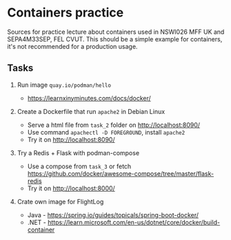 # Containers practice

Sources for practice lecture about containers used in NSWI026 MFF UK and SEPA4M33SEP, FEL CVUT. This should be a simple example for containers, it's not recommended for a production usage.

## Tasks

1. Run image `quay.io/podman/hello`
    - https://learnxinyminutes.com/docs/docker/

2. Create a Dockerfile that run `apache2` in Debian Linux
    - Serve a html file from `task_2` folder on <http://localhost:8090/>
    - Use command `apachectl -D FOREGROUND`, install `apache2`
    - Try it on <http://localhost:8090/>

3. Try a Redis + Flask with podman-compose
    - Use a compose from `task_3` or fetch https://github.com/docker/awesome-compose/tree/master/flask-redis
    - Try it on <http://localhost:8000/>

4. Crate own image for FlightLog
    - Java - https://spring.io/guides/topicals/spring-boot-docker/ 
    - .NET - https://learn.microsoft.com/en-us/dotnet/core/docker/build-container
